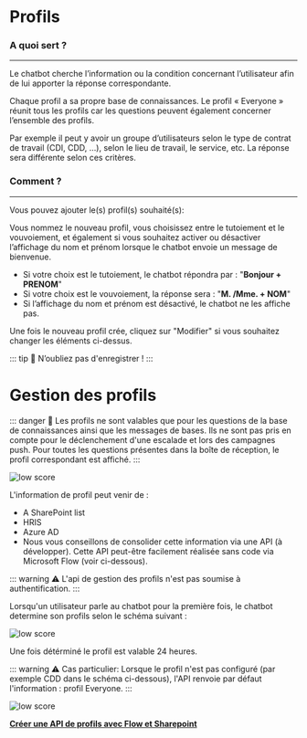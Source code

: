 # Profils

### A quoi sert ?
---

Le chatbot cherche l’information ou la condition concernant l’utilisateur afin de lui apporter la réponse correspondante.

Chaque profil a sa propre base de connaissances. Le profil « Everyone » réunit tous les profils car les questions peuvent également concerner l’ensemble des profils.

Par exemple il peut y avoir un groupe d’utilisateurs selon le type de contrat de travail (CDI, CDD, …), selon le lieu de travail, le service, etc. La réponse sera différente selon ces critères.


### Comment ?
---

Vous pouvez ajouter le(s) profil(s) souhaité(s):

Vous nommez le nouveau profil, vous choisissez entre le tutoiement et le vouvoiement, et également si vous souhaitez activer ou désactiver l’affichage du nom et prénom lorsque le chatbot envoie un message de bienvenue.

-   Si votre choix est le tutoiement, le chatbot répondra par : "**Bonjour + PRENOM**"
-   Si votre choix est le vouvoiement, la réponse sera : "**M. /Mme. + NOM**"
-   Si l’affichage du nom et prénom est désactivé, le chatbot ne les affiche pas.

Une fois le nouveau profil crée, cliquez sur "Modifier" si vous souhaitez changer les éléments ci-dessus.

::: tip 💾
N’oubliez pas d'enregistrer !
:::

# Gestion des profils

::: danger 🔴
Les profils ne sont valables que pour les questions de la base de connaissances ainsi que les messages de bases. Ils ne sont pas pris en compte pour le déclenchement d'une escalade et lors des campagnes push. Pour toutes les questions présentes dans la boîte de réception, le profil correspondant est affiché.
:::

<div class="image_center">
  <img :src="$withBase('/assets/img/fr/profil/profil1.jpg')" alt="low score">
</div>



L'information de profil peut venir de :

-   A SharePoint list
-   HRIS
-   Azure AD
-   Nous vous conseillons de consolider cette information via une API (à développer). Cette API peut-être facilement réalisée sans code via Microsoft Flow (voir ci-dessous).

::: warning ⚠️
L'api de gestion des profils n'est pas soumise à authentification.
:::

Lorsqu'un utilisateur parle au chatbot pour la première fois, le chatbot determine son profils selon le schéma suivant :

<div class="image_center">
  <img :src="$withBase('/assets/img/fr/profil/profil2.jpg')" alt="low score">
</div>



Une fois détérminé le profil est valable 24 heures.

::: warning ⚠️
Cas particulier: Lorsque le profil n'est pas configuré (par exemple CDD dans le schéma ci-dessous), l'API renvoie par défaut l'information : profil Everyone.
:::

<div class="image_center">
  <img :src="$withBase('/assets/img/fr/profil/profil3.png')" alt="low score">
</div>


[**Créer une API de profils avec Flow et Sharepoint**](/fr/articles/profil/api_profil.html#creer-une-api-de-profils-avec-flow-et-sharepoint) 


